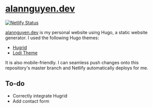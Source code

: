 
# [alannguyen.dev](https://alannguyen.dev/)

[![Netlify Status](https://api.netlify.com/api/v1/badges/88644866-a46d-4a72-a17e-2c8ade79a902/deploy-status)](https://app.netlify.com/sites/alannguyen/deploys)

[alannguyen.dev](https://alannguyen.dev/) is my personal website using Hugo, a static website generator. I used the following Hugo themes:
 - [Hugrid](https://github.com/aerohub/hugrid)
 - [Lodi Theme](https://github.com/xaviablaza/hugo-lodi-theme)

It is also mobile-friendly. I can seamless push changes onto this repository's master branch and Netlify automatically deploys for me.

## To-do
 - Correctly integrate Hugrid
 - Add contact form
